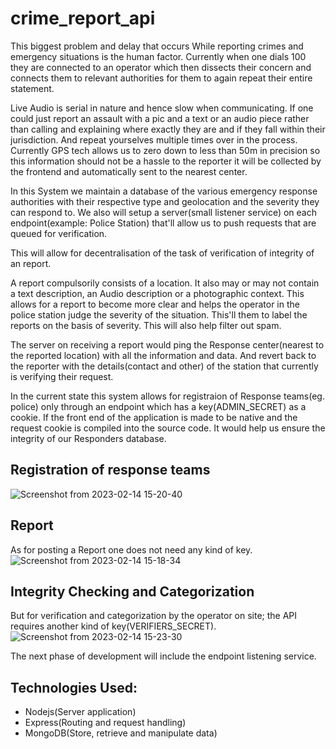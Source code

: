 # crime_report_api

This biggest problem and delay that occurs
While reporting crimes and emergency situations is the human factor.
Currently when one dials 100 they are connected to an operator which then dissects their concern and connects them to relevant authorities for them to again repeat their entire statement.

Live Audio is serial in nature and hence slow when communicating. If one could just report an assault with a pic and a text or an audio piece rather than calling and explaining where exactly they are and if they fall within their jurisdiction. And repeat yourselves multiple times over in the process. Currently GPS tech allows us to zero down to less than 50m in precision so this information should not be a hassle to the reporter it will be collected by the frontend and automatically sent to the nearest center.

In this System we maintain a database of the various emergency response authorities with their respective type and geolocation and the severity they can respond to. We also will setup a server(small listener service) on each endpoint(example: Police Station) that'll allow us to push requests that are queued for verification.

This will allow for decentralisation of the task of verification of integrity of an report.

A report compulsorily consists of a location. It also may or may not contain a text description, an Audio description or a photographic context. This allows for a report to become more clear and helps the operator in the police station judge the severity of the situation. This'll them to label the reports on the basis of severity. This will also help filter out spam.

The server on receiving a report would ping the Response center(nearest to the reported location) with all the information and data.
And revert back to the reporter with the details(contact and other) of the station that currently is verifying their request.


In the current state this system allows for registraion of Response teams(eg. police) only through an endpoint which has a key(ADMIN_SECRET) as a cookie.
If the front end of the application is made to be native and the request cookie is compiled into the source code. It would help us ensure the integrity of our Responders database.

## Registration of response teams
![Screenshot from 2023-02-14 15-20-40](https://user-images.githubusercontent.com/90756795/218700476-32b4d5fa-6e1b-4957-9481-19609f92af2a.png)

## Report
As for posting a Report one does not need any kind of key.
![Screenshot from 2023-02-14 15-18-34](https://user-images.githubusercontent.com/90756795/218699829-d012dcdf-4af7-456a-a023-de7f21077f5e.png)

## Integrity Checking and Categorization
But for verification and categorization by the operator on site; the API requires another kind of key(VERIFIERS_SECRET).
![Screenshot from 2023-02-14 15-23-30](https://user-images.githubusercontent.com/90756795/218700864-c0580df8-5205-4b24-bcff-108128fcbbd5.png)


The next phase of development will include the endpoint listening service.

## Technologies Used:
- Nodejs(Server application)
- Express(Routing and request handling)
- MongoDB(Store, retrieve and manipulate data)
